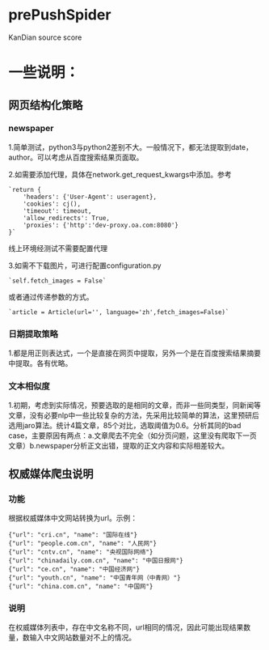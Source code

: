 # prePushSpider
KanDian source score

# 一些说明：

## 网页结构化策略

### newspaper

1.简单测试，python3与python2差别不大。一般情况下，都无法提取到date，author。可以考虑从百度搜索结果页面取。

2.如需要添加代理，具体在network.get_request_kwargs中添加。参考

    `return {
        'headers': {'User-Agent': useragent},
        'cookies': cj(),
        'timeout': timeout,
        'allow_redirects': True,
        'proxies': {'http':'dev-proxy.oa.com:8080'}
    }`
线上环境经测试不需要配置代理


3.如需不下载图片，可进行配置configuration.py

    `self.fetch_images = False`
或者通过传递参数的方式。

    `article = Article(url='', language='zh',fetch_images=False)`
    

### 日期提取策略

1.都是用正则表达式，一个是直接在网页中提取，另外一个是在百度搜索结果摘要中提取。各有优略。

### 文本相似度

1.初期，考虑到实际情况，预要选取的是相同的文章，而非一些同类型，同新闻等文章，没有必要nlp中一些比较复杂的方法，先采用比较简单的算法，这里预研后选用jaro算法。统计4篇文章，85个对比，选取阈值为0.6。分析其同的bad case，主要原因有两点：a.文章爬去不完全（如分页问题，这里没有爬取下一页文章）b.newspaper分析正文出错，提取的正文内容和实际相差较大。


## 权威媒体爬虫说明

### 功能

根据权威媒体中文网站转换为url。示例：

    {"url": "cri.cn", "name": "国际在线"}
	{"url": "people.com.cn", "name": "人民网"}
	{"url": "cntv.cn", "name": "央视国际网络"}
	{"url": "chinadaily.com.cn", "name": "中国日报网"}
	{"url": "ce.cn", "name": "中国经济网"}
	{"url": "youth.cn", "name": "中国青年网（中青网）"}
	{"url": "china.com.cn", "name": "中国网"}

### 说明

在权威媒体列表中，存在中文名称不同，url相同的情况，因此可能出现结果数量，数输入中文网站数量对不上的情况。

